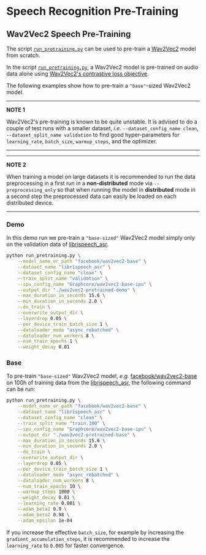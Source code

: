 <!---
Copyright 2021 The HuggingFace Team. All rights reserved.

Licensed under the Apache License, Version 2.0 (the "License");
you may not use this file except in compliance with the License.
You may obtain a copy of the License at

    http://www.apache.org/licenses/LICENSE-2.0

Unless required by applicable law or agreed to in writing, software
distributed under the License is distributed on an "AS IS" BASIS,
WITHOUT WARRANTIES OR CONDITIONS OF ANY KIND, either express or implied.
See the License for the specific language governing permissions and
limitations under the License.
-->

# Speech Recognition Pre-Training


## Wav2Vec2 Speech Pre-Training

The script [`run_pretraining.py`](./run_pretraining.py) can be used to pre-train a [Wav2Vec2](https://huggingface.co/transformers/model_doc/wav2vec2.html) model from scratch.

In the script [`run_pretraining.py`](./run_pretraining.py), a Wav2Vec2 model is pre-trained on audio data alone using [Wav2Vec2's contrastive loss objective](https://arxiv.org/abs/2006.11477).

The following examples show how to pre-train a `"base"`-sized Wav2Vec2 model.


---
**NOTE 1**

Wav2Vec2's pre-training is known to be quite unstable.
It is advised to do a couple of test runs with a smaller dataset,
*i.e.* `--dataset_config_name clean`, `--dataset_split_name validation`
to find good hyper-parameters for `learning_rate`, `batch_size`, `warmup_steps`,
and the optimizer.

---

---
**NOTE 2**

When training a model on large datasets it is recommended to run the data preprocessing
in a first run in a **non-distributed** mode via `--preprocessing_only` so that
when running the  model in **distributed** mode in a second step the preprocessed data
can easily be loaded on each distributed device.

---

### Demo

In this demo run we pre-train a `"base-sized"` Wav2Vec2 model simply only on the validation
data of [librispeech_asr](https://huggingface.co/datasets/librispeech_asr).

```bash
python run_pretraining.py \
	--model_name_or_path "facebook/wav2vec2-base" \
	--dataset_name "librispeech_asr" \
	--dataset_config_name "clean" \
	--train_split_name "validation" \
	--ipu_config_name "Graphcore/wav2vec2-base-ipu" \
	--output_dir "./wav2vec2-pretrained-demo" \
	--max_duration_in_seconds 15.6 \
	--min_duration_in_seconds 2.0 \
	--do_train \
	--overwrite_output_dir \
	--layerdrop 0.05 \
	--per_device_train_batch_size 1 \
	--dataloader_mode "async_rebatched" \
	--dataloader_num_workers 8 \
	--num_train_epochs 1 \
	--weight_decay 0.01
```

### Base

To pre-train `"base-sized"` Wav2Vec2 model, *e.g.* [facebook/wav2vec2-base](https://huggingface.co/facebook/wav2vec2-base)
on 100h of training data from the [librispeech_asr](https://huggingface.co/datasets/librispeech_asr), the following command can be run:

```bash
python run_pretraining.py \
	--model_name_or_path "facebook/wav2vec2-base" \
	--dataset_name "librispeech_asr" \
	--dataset_config_name "clean" \
	--train_split_name "train.100" \
	--ipu_config_name "Graphcore/wav2vec2-base-ipu" \
	--output_dir "./wav2vec2-pretrained-base" \
	--max_duration_in_seconds 15.6 \
	--min_duration_in_seconds 2.0 \
	--do_train \
	--overwrite_output_dir \
	--layerdrop 0.05 \
	--per_device_train_batch_size 1 \
	--dataloader_mode "async_rebatched" \
	--dataloader_num_workers 8 \
	--num_train_epochs 10 \
	--warmup_steps 1000 \
	--weight_decay 0.01 \
	--learning_rate 0.001 \
	--adam_beta1 0.9 \
	--adam_beta2 0.98 \
	--adam_epsilon 1e-04
```

If you increase the effective `batch_size`, for example by increasing the `gradient_accumulation_steps`,
it is recommended to increase the `learning_rate` to `0.005` for faster convergence.
